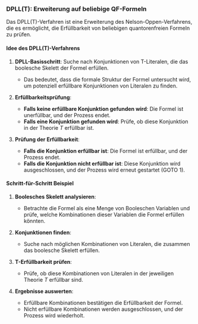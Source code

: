 ### DPLL(T): Erweiterung auf beliebige QF-Formeln

Das DPLL(T)-Verfahren ist eine Erweiterung des Nelson-Oppen-Verfahrens, die es ermöglicht, die Erfüllbarkeit von beliebigen quantorenfreien Formeln zu prüfen. 

#### Idee des DPLL(T)-Verfahrens

1. **DPLL-Basisschritt**: Suche nach Konjunktionen von T-Literalen, die das boolesche Skelett der Formel erfüllen.
   - Das bedeutet, dass die formale Struktur der Formel untersucht wird, um potenziell erfüllbare Konjunktionen von Literalen zu finden.

2. **Erfüllbarkeitsprüfung**:
   - **Falls keine erfüllbare Konjunktion gefunden wird**: Die Formel ist unerfüllbar, und der Prozess endet.
   - **Falls eine Konjunktion gefunden wird**: Prüfe, ob diese Konjunktion in der Theorie $T$ erfüllbar ist.

3. **Prüfung der Erfüllbarkeit**:
   - **Falls die Konjunktion erfüllbar ist**: Die Formel ist erfüllbar, und der Prozess endet.
   - **Falls die Konjunktion nicht erfüllbar ist**: Diese Konjunktion wird ausgeschlossen, und der Prozess wird erneut gestartet (GOTO 1).

#### Schritt-für-Schritt Beispiel

1. **Boolesches Skelett analysieren**:
   - Betrachte die Formel als eine Menge von Booleschen Variablen und prüfe, welche Kombinationen dieser Variablen die Formel erfüllen könnten.

2. **Konjunktionen finden**:
   - Suche nach möglichen Kombinationen von Literalen, die zusammen das boolesche Skelett erfüllen.

3. **T-Erfüllbarkeit prüfen**:
   - Prüfe, ob diese Kombinationen von Literalen in der jeweiligen Theorie $T$ erfüllbar sind.

4. **Ergebnisse auswerten**:
   - Erfüllbare Kombinationen bestätigen die Erfüllbarkeit der Formel.
   - Nicht erfüllbare Kombinationen werden ausgeschlossen, und der Prozess wird wiederholt.

